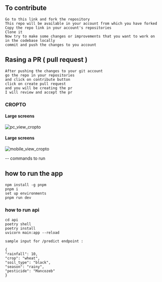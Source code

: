 ## To contribute

```
Go to this link and fork the repository
This repo will be available in your account from which you have forked
Copy the repo link in your account's repositories
Clone it
Now try to make some changes or improvements that you want to work on in the codebase locally
commit and push the changes to you account
```

## Rasing a PR ( pull request )

```
After pushing the changes to your git account
go the repo in your repositories
and click on contribute button
click on create pull request
and you will be creating the pr
I will review and accept the pr
```

### CROPTO

#### Large screens

![pc_view_cropto](https://github.com/leocodeio/Cropto/blob/test/public/pc_view.png?raw=true "Optional title")

#### Large screens

![mobile_view_cropto](https://github.com/leocodeio/Cropto/blob/test/public/mobiile_view.png?raw=true "Optional title")

-- commands to run

## how to run the app

```
npm install -g pnpm
pnpm i
set up environments
pnpm run dev
```

### how to run api

```
cd api
poetry shell
poetry install
uvicorn main:app --reload

sample input for /predict endpoint :

{
"rainfall": 10,
"crop": "wheat",
"soil_type": "black",
"season": "rainy",
"pesticide": "Mancozeb"
}

```
